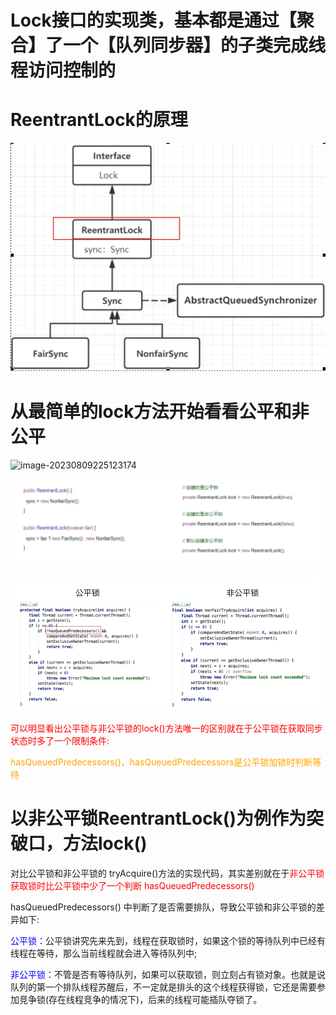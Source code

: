 # Lock接口的实现类，基本都是通过【聚合】了一个【队列同步器】的子类完成线程访问控制的



# ReentrantLock的原理

![image-20230808222255390](images/15.ReentrantLock的原理.png)



# 从最简单的lock方法开始看看公平和非公平

![image-20230809225123174](images/16.ReentrantLock.png)

![image-20230809225153253](images/17.公平锁和非公平锁.png)

![image-20230809225645216](images/18.公平锁和非公平锁区别.png)

<font color = 'red'>可以明显看出公平锁与非公平锁的lock()方法唯一的区别就在于公平锁在获取同步状态时多了一个限制条件:</font>

<font color = 'orange'>hasQueuedPredecessors()，hasQueuedPredecessors是公平锁加锁时判断等待</font>

# 以非公平锁ReentrantLock()为例作为突破口，方法lock()

对比公平锁和非公平锁的 tryAcquire()方法的实现代码，其实差别就在于<font color = 'red'>非公平锁获取锁时比公平锁中少了一个判断 hasQueuedPredecessors()</font>

hasQueuedPredecessors() 中判断了是否需要排队，导致公平锁和非公平锁的差异如下:

<font color = 'blue'>公平锁：</font>公平锁讲究先来先到，线程在获取锁时，如果这个锁的等待队列中已经有线程在等待，那么当前线程就会进入等待队列中;

<font color = 'blue'>非公平锁：</font>不管是否有等待队列，如果可以获取锁，则立刻占有锁对象。也就是说队列的第一个排队线程苏醒后，不一定就是排头的这个线程获得锁，它还是需要参加竞争锁(存在线程竞争的情况下)，后来的线程可能插队夺锁了。











